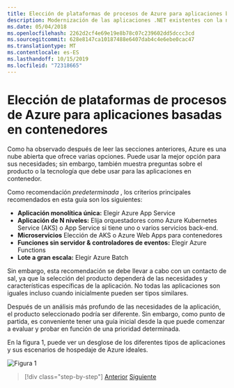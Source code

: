 ```yaml
---
title: Elección de plataformas de procesos de Azure para aplicaciones basadas en contenedores
description: Modernización de las aplicaciones .NET existentes con la nube de Azure y los contenedores de Windows | Elección de las plataformas de proceso de Azure para aplicaciones basadas en contenedores
ms.date: 05/04/2018
ms.openlocfilehash: 2262d2cf4e69e19e8b78c07c239602dd5dccc3cd
ms.sourcegitcommit: 628e8147ca10187488e6407dab4c4e6ebe0cac47
ms.translationtype: MT
ms.contentlocale: es-ES
ms.lasthandoff: 10/15/2019
ms.locfileid: "72318665"
---
```

# <a name="choosing-azure-compute-platforms-for-container-based-applications"></a>Elección de plataformas de procesos de Azure para aplicaciones basadas en contenedores

Como ha observado después de leer las secciones anteriores, Azure es una nube abierta que ofrece varias opciones. Puede usar la mejor opción para sus necesidades; sin embargo, también muestra preguntas sobre el producto o la tecnología que debe usar para las aplicaciones en contenedor.

Como recomendación *predeterminada* , los criterios principales recomendados en esta guía son los siguientes:

- **Aplicación monolítica única:** Elegir Azure App Service
- **Aplicación de N niveles:** Elija orquestadores como Azure Kubernetes Service (AKS) o App Service si tiene uno o varios servicios back-end.
- **Microservicios** Elección de AKS o Azure Web Apps para contenedores
- **Funciones sin servidor & controladores de eventos:** Elegir Azure Functions
- **Lote a gran escala:** Elegir Azure Batch

Sin embargo, esta recomendación se debe llevar a cabo con un contacto de sal, ya que la selección del producto dependerá de las necesidades y características específicas de la aplicación. No todas las aplicaciones son iguales incluso cuando inicialmente pueden ser tipos similares.

Después de un análisis más profundo de las necesidades de la aplicación, el producto seleccionado podría ser diferente. Sin embargo, como punto de partida, es conveniente tener una guía inicial desde la que puede comenzar a evaluar y probar en función de una prioridad determinada.

En la figura 1, puede ver un desglose de los diferentes tipos de aplicaciones y sus escenarios de hospedaje de Azure ideales.

![Figura 1](./media/image8.5.png)

> [!div class="step-by-step"]
> [Anterior](when-to-deploy-windows-containers-to-azure-container-service-kubernetes.md)
> [Siguiente](build-resilient-services-ready-for-the-cloud-embrace-transient-failures-in-the-cloud.md)
